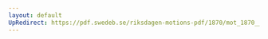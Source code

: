 ```yaml
---
layout: default
UpRedirect: https://pdf.swedeb.se/riksdagen-motions-pdf/1870/mot_1870__ak__00220.pdf
---
```

